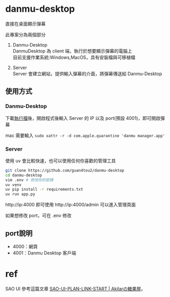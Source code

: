 # danmu-desktop
直接在桌面顯示彈幕  

此專案分為兩個部分  
1. Danmu-Desktop  
DanmuDesktop 為 client 端，執行於想要顯示彈幕的電腦上  
目前支援作業系統:Windows,MacOS，具有安裝檔與可移植檔  

2. Server  
Server 會建立網站，提供輸入彈幕的介面，將彈幕傳送給 Danmu-Desktop  

## 使用方式
### Danmu-Desktop 
下載[執行檔](https://github.com/guan4tou2/danmu-desktop/releases)後，開啟程式後輸入 Server 的 IP 以及 port(預設 4001)，即可開啟彈幕  

mac 需要輸入 `sudo xattr -r -d com.apple.quarantine 'danmu manager.app'`

### Server
使用 uv 會比較快速，也可以使用任何你喜歡的管理工具
```bash
git clone https://github.com/guan4tou2/danmu-desktop
cd danmu-desktop
vim .env # 修改你的密碼
uv venv
uv pip install -r requirements.txt
uv run app.py
```

http://ip:4000 即可使用
http://ip:4000/admin 可以進入管理頁面

如果想修改 port，可在 .env 修改

## port說明  
- 4000：網頁
- 4001：Danmu Desktop 客戶端

# ref
SAO UI 參考這篇文章 [SAO-UI-PLAN-LINK-START | Akilarの糖果屋](https://akilar.top/posts/1b4fa1dd/)。